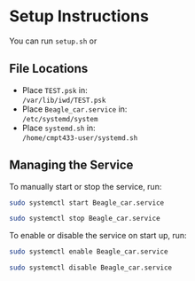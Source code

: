 # Setup Instructions

You can run `setup.sh` or 


## File Locations

- Place `TEST.psk` in:  
  `/var/lib/iwd/TEST.psk`
- Place `Beagle_car.service` in:  
  `/etc/systemd/system`
- Place `systemd.sh` in:  
  `/home/cmpt433-user/systemd.sh`

## Managing the Service

To manually start or stop the service, run:

```bash
sudo systemctl start Beagle_car.service
```
```bash
sudo systemctl stop Beagle_car.service
```

To enable or disable the service on start up, run:

```bash
sudo systemctl enable Beagle_car.service
```
```bash
sudo systemctl disable Beagle_car.service
```

